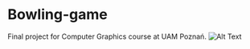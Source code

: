 # Bowling-game
Final project for Computer Graphics course at UAM Poznań.
![Alt Text](https://i.imgur.com/JmE94pD.gif)

